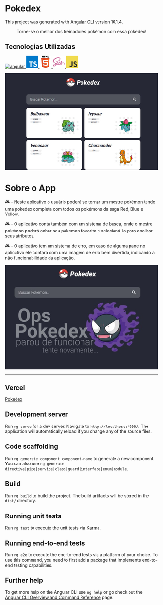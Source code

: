 # Pokedex

This project was generated with [Angular CLI](https://github.com/angular/angular-cli) version 16.1.4.

<p align="center">Torne-se o melhor dos treinadores pokémon com essa pokedex!</p>

## Tecnologias Utilizadas
 <p align="left"> 
 <a href="https://angular.io" target="_blank" rel="noreferrer"> 
 <img src="https://angular.io/assets/images/logos/angular/angular.svg" alt="angular" width="40" height="40"/> </a>
 <a href="https://www.typescriptlang.org/" target="_blank" rel="noreferrer"> 
 <img src="https://raw.githubusercontent.com/devicons/devicon/master/icons/typescript/typescript-original.svg" alt="typescript" width="40" height="40"/> </a> 
 <a href="https://www.w3.org/html/" target="_blank" rel="noreferrer"> 
 <img src="https://raw.githubusercontent.com/devicons/devicon/master/icons/html5/html5-original-wordmark.svg" alt="html5" width="40" height="40"/> </a> 
 <a href="https://sass-lang.com" target="_blank" rel="noreferrer"> 
 <img src="https://raw.githubusercontent.com/devicons/devicon/master/icons/sass/sass-original.svg" alt="sass" width="40" height="40"/> </a>
 <a href="https://developer.mozilla.org/en-US/docs/Web/JavaScript" target="_blank" rel="noreferrer"> 
 <img src="https://raw.githubusercontent.com/devicons/devicon/master/icons/javascript/javascript-original.svg" alt="javascript" width="40" height="40"/> </a> </p>

 <p align="center">
 <img alt="pokedex" src=".github/pokedex.jpg">
 </p>

 <h1>Sobre o App</h1>
 <p align="left">
  &#127918 - Neste aplicativo o usuário poderá se tornar um mestre pokémon tendo uma pokedex completa com todos os pokémons da saga Red, Blue e Yellow.
 </p>
 <p align="left">
  &#127918 - O aplicativo conta também com um sistema de busca, onde o mestre pokémon poderá achar seu pokemon favorito e selecioná-lo para analisar seus atributos.
 </p>
 <p align="left">
  &#127918 - O aplicativo tem um sistema de erro, em caso de alguma pane no aplicativo ele contará com uma imagem de erro bem divertida, indicando a não funcionabilidade da aplicação.
 <p align="center">
      <img alt="pokedex" src=".github/error.jpg">
  </p>
 <hr>
 <h2>Vercel</h2>
 <a href="https://pokedex-pi-steel-61.vercel.app/">Pokedex</a>

## Development server

Run `ng serve` for a dev server. Navigate to `http://localhost:4200/`. The application will automatically reload if you change any of the source files.

## Code scaffolding

Run `ng generate component component-name` to generate a new component. You can also use `ng generate directive|pipe|service|class|guard|interface|enum|module`.

## Build

Run `ng build` to build the project. The build artifacts will be stored in the `dist/` directory.

## Running unit tests

Run `ng test` to execute the unit tests via [Karma](https://karma-runner.github.io).

## Running end-to-end tests

Run `ng e2e` to execute the end-to-end tests via a platform of your choice. To use this command, you need to first add a package that implements end-to-end testing capabilities.

## Further help

To get more help on the Angular CLI use `ng help` or go check out the [Angular CLI Overview and Command Reference](https://angular.io/cli) page.
